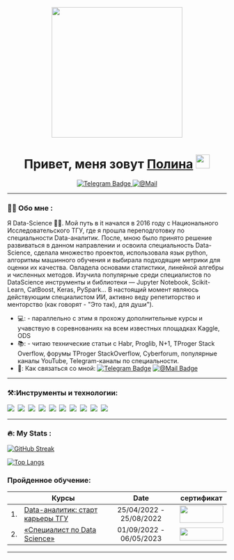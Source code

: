 <div id="header" align="center">
  <img src="https://media.giphy.com/media/LMcB8XospGZO8UQq87/giphy.gif" width="300"/>    
</div>
<h1 align="center">Привет, меня зовут <a href="https://github.com/Polina1305" target="_blank">Полина</a> 
<img src="https://github.com/blackcater/blackcater/raw/main/images/Hi.gif" height="32"/></h1> 
<div id="header" align="center">
  

  
<div id="badges">
  <a href="https://t.me/smolchonok">
    <img src="https://img.shields.io/badge/Telegram-blue?style=for-the-badge&logo=telegram&logoColor=white" alt="Telegram Badge"/>
  </a>
    <a href="[https://t.me/smolchonok](https://mail.ru/?utm_source=portal&utm_medium=new_portal_navigation&utm_campaign=mail.ru&mt_click_id=mt-ds8xq6-1683129876-1575103423&mt_sub1=id.mail.ru)">
    <img src="https://img.shields.io/badge/@Mail-blue?style=for-the-badge&logo=@mail&logoColor=white" alt="@Mail"/>
  </a> 
</div>

<img src="https://komarev.com/ghpvc/?username=Polina1305&style=flat-square&color=blue" alt=""/>
  
 </div id="header"> 
 
---


### :woman_technologist: Обо мне :

   Я Data-Science 🧑‍💻. Мой путь в it начался в 2016 году с Национального Исследовательского ТГУ, где я прошла переподготовку по специальности Data-аналитик. После, мною было принято решение развиваться в данном направлении и освоила специальность Data-Science, сделала множество проектов, использовала язык python, алгоритмы машинного обучения и выбирала подходящие метрики для оценки их качества. Овладела основами статистики, линейной алгебры и численных методов. Изучила популярные среди специалистов по DataScience инструменты и библиотеки — Jupyter Notebook, Scikit-Learn, CatBoost, Keras, PySpark... В настоящий момент являюсь действующим специалистом ИИ, активно веду репетиторство и менторство (как говорят - "Это так), для души").
- 💻: - параллельно с этим я прохожу дополнительные курсы и учавствую в соревнованиях на всем известных площадках  Kaggle, ODS
- 📚: - читаю технические статьи с Habr, Proglib, N+1, TProger Stack Overflow, форумы TProger StackOverflow, Cyberforum, популярные каналы YouTube, Telegram-каналы по специальности.
- 💌: Как связаться со мной: [![Telegram Badge](https://img.shields.io/badge/Telegram-blue?style=for-the-badge&logo=telegram&logoColor=white)](https://t.me/Smolyak_DS) [![@Mail Badge](https://img.shields.io/badge/@Mail-blue?style=for-the-badge&logo=@mail&logoColor=white)](https://mail.ru/?utm_source=portal&utm_medium=new_portal_navigation&utm_campaign=mail.ru&mt_click_id=mt-ds8xq6-1683129876-1575103423&mt_sub1=id.mail.ru)


---

### ⚒️:Инструменты и технологии:

<div>
  <img src="https://img.shields.io/badge/Python-3776AB?style=for-the-badge&logo=Python&logoColor=F7931E"/>&nbsp;
  <img src="https://img.shields.io/badge/Scikit-Learn-F7931E?style=for-the-badge&logo=Scikit-Learn&logoColor=ЦВЕТ ЛОГОТИПА"/>&nbsp;
  <img src="https://img.shields.io/badge/Pandas-150458?style=for-the-badge&logo=Pandas&logoColor=ЦВЕТ ЛОГОТИПА"/>&nbsp;
  <img src="https://img.shields.io/badge/NumPy-013243?style=for-the-badge&logo=NumPy&logoColor=ЦВЕТ ЛОГОТИПА"/>&nbsp;
  <img src="https://img.shields.io/badge/Keras-D00000?style=for-the-badge&logo=Keras&logoColor=ЦВЕТ ЛОГОТИПА"/>&nbsp;
  <img src="https://img.shields.io/badge/Jupyter-white?style=for-the-badge&logo=Jupyter&logoColor=F37626"/>&nbsp;
  <img src="https://img.shields.io/badge/postgresql-4169E1?style=for-the-badge&logo=postgresql&logoColor=0d1833"/>&nbsp;
  <img src="https://img.shields.io/badge/powerbi-F2C811?style=for-the-badge&logo=powerbi&logoColor=200d33"/>&nbsp;
  <img src="https://img.shields.io/badge/microsoft office-D83B01?style=for-the-badge&logo=microsoftoffice&logoColor=ЦВЕТ ЛОГОТИПА"/>&nbsp;
  <img src="https://img.shields.io/badge/tensorflow-FF6F00?style=for-the-badge&logo=tensorflow&logoColor=4a0d1b"/>&nbsp;
  
</div>


---


### 🔥: My Stats :  
  [![GitHub Streak](http://github-readme-streak-stats.herokuapp.com?user=Polina1305&theme=dark&background=000000)](https://git.io/streak-stats)

  [![Top Langs](https://github-readme-stats.vercel.app/api/top-langs/?username=Polina1305&layout=compact&theme=vision-friendly-dark)](https://github.com/anuraghazra/github-readme-stats)


### Пройденное обучение: 


|  | Курсы                                                                                              |    Date                      |   сертификат |
|--|------------------------------------------------------------------------------------------------------|:----------------------------:|:--------------:|
|1.| [Data-аналитик: старт карьеры ТГУ](https://tsu-dpo.ru/program/data)                                  |    25/04/2022 - 25/08/2022   |[<img src="https://user-images.githubusercontent.com/106150320/235955445-d29583c0-f180-4893-a286-f3ddb66bebfc.png" width="100" height="40"/>]( -  )|
|2.| [«Специалист по Data Science»](https://practicum.yandex.ru/data-scientist/)                          |    01/09/2022 - 06/05/2023   |[<img src="https://user-images.githubusercontent.com/106150320/235955798-623921b1-3ab1-45f3-9f2d-611ade564a94.png" width="100" height="30"/>]( - ) |

---

###

<div id="stat" align="center">
    <img src="https://github-profile-summary-cards.vercel.app/api/cards/profile-details?username=Polina1305&theme=github_dark" alt=""/>
</div>
